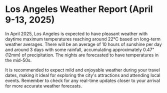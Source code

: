 # Los Angeles Weather Report (April 9-13, 2025)

In April 2025, Los Angeles is expected to have pleasant weather with daytime maximum temperatures reaching around 22°C based on long-term weather averages. There will be an average of 10 hours of sunshine per day and around 3 days with some rainfall, accumulating approximately 0.47" (12mm) of precipitation. The nights are forecasted to have temperatures in the mid-50s.

It is recommended to expect mild and enjoyable weather during your travel dates, making it ideal for exploring the city's attractions and attending local events. Remember to check for any real-time updates closer to your arrival for more accurate weather forecasts.